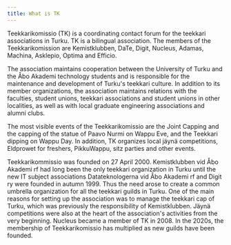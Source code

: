 ```yaml
---
title: What is TK
---
```

Teekkarikomissio (TK) is a coordinating contact forum for the teekkari associations in Turku. TK is a bilingual association. The members of the Teekkarikomission are Kemistklubben, DaTe, Digit, Nucleus, Adamas, Machina, Asklepio, Optima and Efficio.

The association maintains cooperation between the University of Turku and the Åbo Akademi technology students and is responsible for the maintenance and development of Turku's teekkari culture. In addition to its member organizations, the association maintains relations with the faculties, student unions, teekkari associations and student unions in other localities, as well as with local graduate engineering associations and alumni clubs.

The most visible events of the Teekkarikomissio are the Joint Capping and the capping of the statue of Paavo Nurmi on Wappu Eve, and the Teekkari dipping on Wappu Day. In addition, TK organizes local jäynä competitions, Eldprowet for freshers, PikkuWappu, sitz parties and other events.

Teekkarikommissio was founded on 27 April 2000. Kemistklubben vid Åbo Akademi rf had long been the only teekkari organization in Turku until the new IT subject associations Datateknologerna vid Åbo Akademi rf and Digit ry were founded in autumn 1999. Thus the need arose to create a common umbrella organization for all the teekkari guilds in Turku. One of the main reasons for setting up the association was to manage the teekkari cap of Turku, which was previously the responsibility of Kemistklubben. Jäynä competitions were also at the heart of the association's activities from the very beginning. Nucleus became a member of TK in 2008. In the 2020s, the membership of Teekkarikomissio has multiplied as new guilds have been founded.
